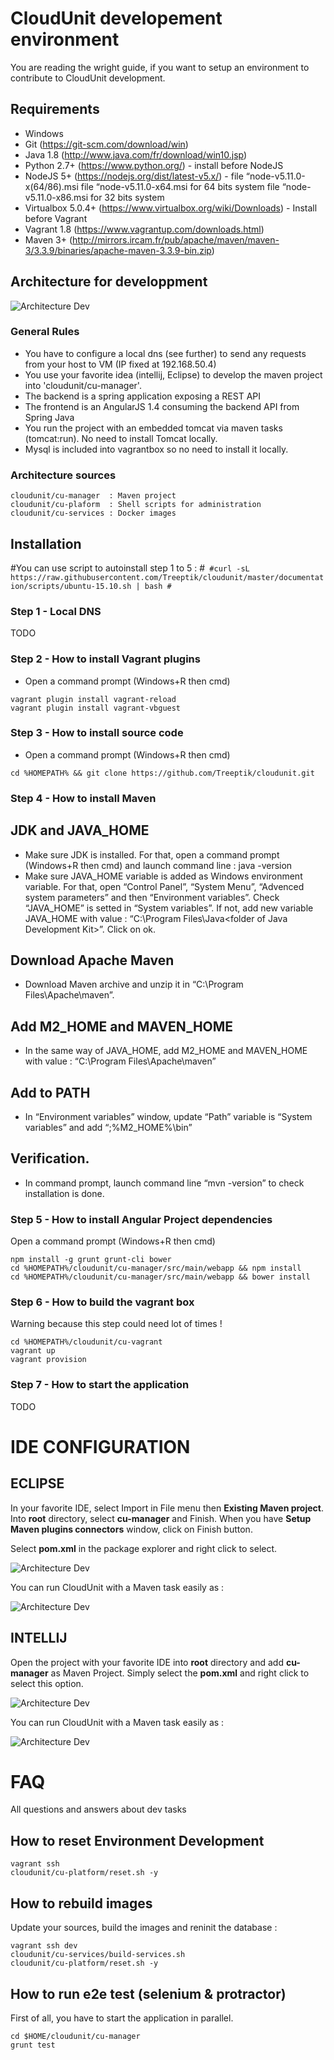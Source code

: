 
# CloudUnit developement environment

You are reading the wright guide, if you want to setup an environment to contribute to CloudUnit development.

## Requirements

* Windows
* Git (https://git-scm.com/download/win)
* Java 1.8 (http://www.java.com/fr/download/win10.jsp)
* Python 2.7+ (https://www.python.org/) - install before NodeJS
* NodeJS 5+ (https://nodejs.org/dist/latest-v5.x/) - file “node-v5.11.0-x(64/86).msi
	file “node-v5.11.0-x64.msi for 64 bits system
	file “node-v5.11.0-x86.msi for 32 bits system
* Virtualbox 5.0.4+ (https://www.virtualbox.org/wiki/Downloads) - Install before Vagrant
* Vagrant 1.8 (https://www.vagrantup.com/downloads.html)
* Maven 3+ (http://mirrors.ircam.fr/pub/apache/maven/maven-3/3.3.9/binaries/apache-maven-3.3.9-bin.zip)


## Architecture for developpment

![Architecture Dev](img/plateforme-dev.png "Architecture Development")    

### General Rules

* You have to configure a local dns (see further) to send any requests from your host to VM (IP fixed at 192.168.50.4) 
* You use your favorite idea (intellij, Eclipse) to develop the maven project into 'cloudunit/cu-manager'.
* The backend is a spring application exposing a REST API
* The frontend is an AngularJS 1.4 consuming the backend API from Spring Java
* You run the project with an embedded tomcat via maven tasks (tomcat:run). No need to install Tomcat locally.
* Mysql is included into vagrantbox so no need to install it locally.

### Architecture sources

```
cloudunit/cu-manager  : Maven project 
cloudunit/cu-plaform  : Shell scripts for administration 
cloudunit/cu-services : Docker images
```

## Installation 

#You can use script to autoinstall step 1 to 5 :
#```
#curl -sL https://raw.githubusercontent.com/Treeptik/cloudunit/master/documentation/scripts/ubuntu-15.10.sh | bash
#```

### Step 1 - Local DNS

TODO

### Step 2 - How to install Vagrant plugins

* Open a command prompt (Windows+R then cmd)
```
vagrant plugin install vagrant-reload
vagrant plugin install vagrant-vbguest
```

### Step 3 - How to install source code

* Open a command prompt (Windows+R then cmd)
```
cd %HOMEPATH% && git clone https://github.com/Treeptik/cloudunit.git
```

### Step 4 - How to install Maven

## JDK and JAVA_HOME
* Make sure JDK is installed. For that, open a command prompt (Windows+R then cmd) and launch command line : java -version
* Make sure JAVA_HOME variable is added as Windows environment variable. For that, open “Control Panel”, “System Menu”, “Advenced system parameters” and then “Environment variables”. Check “JAVA_HOME” is setted in “System variables”. If not, add new variable JAVA_HOME with value : “C:\Program Files\Java\<folder of Java Development Kit>”. Click on ok.
## Download Apache Maven
* Download Maven archive and unzip it in “C:\Program Files\Apache\maven”.
## Add M2_HOME and MAVEN_HOME
* In the same way of JAVA_HOME, add M2_HOME and MAVEN_HOME with value : “C:\Program Files\Apache\maven”
## Add to PATH
* In “Environment variables” window, update “Path” variable is “System variables” and add “;%M2_HOME%\bin”
## Verification.
* In command prompt, launch command line “mvn -version” to check installation is done.


### Step 5 - How to install Angular Project dependencies 

Open a command prompt (Windows+R then cmd)
```
npm install -g grunt grunt-cli bower 
cd %HOMEPATH%/cloudunit/cu-manager/src/main/webapp && npm install
cd %HOMEPATH%/cloudunit/cu-manager/src/main/webapp && bower install
```

### Step 6 - How to build the vagrant box

Warning because this step could need lot of times !

```
cd %HOMEPATH%/cloudunit/cu-vagrant 
vagrant up
vagrant provision
```

### Step 7 - How to start the application

TODO

# IDE CONFIGURATION

## ECLIPSE 

In your favorite IDE, select Import in File menu then **Existing Maven project**.
Into **root** directory, select **cu-manager** and Finish.
When you have **Setup Maven plugins connectors** window, click on Finish button.

Select **pom.xml** in the package explorer and right click to select.


![Architecture Dev](img/eclipse_root.png "Architecture Development")


You can run CloudUnit with a Maven task easily as :
    
![Architecture Dev](img/eclipse_conf.png "Architecture Development")


## INTELLIJ

Open the project with your favorite IDE into **root** directory and add **cu-manager** as Maven Project.
Simply select the **pom.xml** and right click to select this option.


![Architecture Dev](img/intellij_root.png "Architecture Development")



You can run CloudUnit with a Maven task easily as :
    
![Architecture Dev](img/intellij_conf.png "Architecture Development")


# FAQ

All questions and answers about dev tasks

## How to reset Environment Development

```
vagrant ssh
cloudunit/cu-platform/reset.sh -y
```

## How to rebuild images

Update your sources, build the images and reninit the database :

```
vagrant ssh dev
cloudunit/cu-services/build-services.sh
cloudunit/cu-platform/reset.sh -y
```

## How to run e2e test (selenium & protractor)

First of all, you have to start the application in parallel.

```
cd $HOME/cloudunit/cu-manager
grunt test
```
